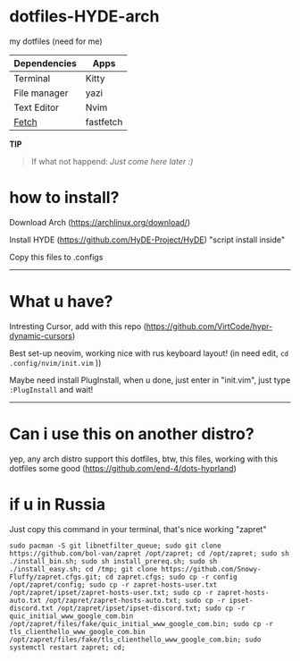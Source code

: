 # dotfiles-HYDE-arch
 my dotfiles (need for me)



| Dependencies   | Apps |
| ----------- | ----------- |
| Terminal     | Kitty   |
| File manager   | yazi   |
| Text Editor | Nvim |
| [Fetch](https://github.com/MixaDoDs/fastfetch-config) | fastfetch |

**TIP**  
> If what not happend: 
> *Just come here later :)*

# how to install?

Download Arch (https://archlinux.org/download/)

Install HYDE (https://github.com/HyDE-Project/HyDE) "script install inside"

Copy this files to .configs
______
# What u have?
Intresting Cursor, add with this repo (https://github.com/VirtCode/hypr-dynamic-cursors)

Best set-up neovim, working nice with rus keyboard layout! (in need edit, ```cd .config/nvim/init.vim``` ))

Maybe need install PlugInstall, when u done, just enter in "init.vim", just type `:PlugInstall` and wait!

_____

# Can i use this on another distro? 

yep, any arch distro support this dotfiles, btw, this files, working with this dotfiles some good (https://github.com/end-4/dots-hyprland)

# if u in Russia

Just copy this command in your terminal, that's nice working "zapret"

```
sudo pacman -S git libnetfilter_queue; sudo git clone https://github.com/bol-van/zapret /opt/zapret; cd /opt/zapret; sudo sh ./install_bin.sh; sudo sh install_prereq.sh; sudo sh ./install_easy.sh; cd /tmp; git clone https://github.com/Snowy-Fluffy/zapret.cfgs.git; cd zapret.cfgs; sudo cp -r config /opt/zapret/config; sudo cp -r zapret-hosts-user.txt /opt/zapret/ipset/zapret-hosts-user.txt; sudo cp -r zapret-hosts-auto.txt /opt/zapret/zapret-hosts-auto.txt; sudo cp -r ipset-discord.txt /opt/zapret/ipset/ipset-discord.txt; sudo cp -r quic_initial_www_google_com.bin /opt/zapret/files/fake/quic_initial_www_google_com.bin; sudo cp -r tls_clienthello_www_google_com.bin /opt/zapret/files/fake/tls_clienthello_www_google_com.bin; sudo systemctl restart zapret; cd;
```



